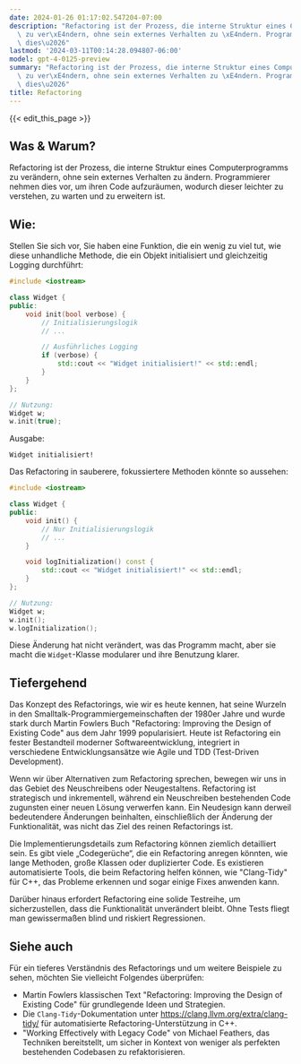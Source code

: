 ```yaml
---
date: 2024-01-26 01:17:02.547204-07:00
description: "Refactoring ist der Prozess, die interne Struktur eines Computerprogramms\
  \ zu ver\xE4ndern, ohne sein externes Verhalten zu \xE4ndern. Programmierer nehmen\
  \ dies\u2026"
lastmod: '2024-03-11T00:14:28.094807-06:00'
model: gpt-4-0125-preview
summary: "Refactoring ist der Prozess, die interne Struktur eines Computerprogramms\
  \ zu ver\xE4ndern, ohne sein externes Verhalten zu \xE4ndern. Programmierer nehmen\
  \ dies\u2026"
title: Refactoring
---
```


{{< edit_this_page >}}

## Was & Warum?

Refactoring ist der Prozess, die interne Struktur eines Computerprogramms zu verändern, ohne sein externes Verhalten zu ändern. Programmierer nehmen dies vor, um ihren Code aufzuräumen, wodurch dieser leichter zu verstehen, zu warten und zu erweitern ist.

## Wie:

Stellen Sie sich vor, Sie haben eine Funktion, die ein wenig zu viel tut, wie diese unhandliche Methode, die ein Objekt initialisiert und gleichzeitig Logging durchführt:

```C++
#include <iostream>

class Widget {
public:
    void init(bool verbose) {
        // Initialisierungslogik
        // ...

        // Ausführliches Logging
        if (verbose) {
            std::cout << "Widget initialisiert!" << std::endl;
        }
    }
};

// Nutzung:
Widget w;
w.init(true);
```

Ausgabe:
```
Widget initialisiert!
```

Das Refactoring in sauberere, fokussiertere Methoden könnte so aussehen:

```C++
#include <iostream>

class Widget {
public:
    void init() {
        // Nur Initialisierungslogik
        // ...
    }

    void logInitialization() const {
        std::cout << "Widget initialisiert!" << std::endl;
    }
};

// Nutzung:
Widget w;
w.init();
w.logInitialization();
```

Diese Änderung hat nicht verändert, was das Programm macht, aber sie macht die `Widget`-Klasse modularer und ihre Benutzung klarer.

## Tiefergehend

Das Konzept des Refactorings, wie wir es heute kennen, hat seine Wurzeln in den Smalltalk-Programmiergemeinschaften der 1980er Jahre und wurde stark durch Martin Fowlers Buch "Refactoring: Improving the Design of Existing Code" aus dem Jahr 1999 popularisiert. Heute ist Refactoring ein fester Bestandteil moderner Softwareentwicklung, integriert in verschiedene Entwicklungsansätze wie Agile und TDD (Test-Driven Development).

Wenn wir über Alternativen zum Refactoring sprechen, bewegen wir uns in das Gebiet des Neuschreibens oder Neugestaltens. Refactoring ist strategisch und inkrementell, während ein Neuschreiben bestehenden Code zugunsten einer neuen Lösung verwerfen kann. Ein Neudesign kann derweil bedeutendere Änderungen beinhalten, einschließlich der Änderung der Funktionalität, was nicht das Ziel des reinen Refactorings ist.

Die Implementierungsdetails zum Refactoring können ziemlich detailliert sein. Es gibt viele „Codegerüche“, die ein Refactoring anregen könnten, wie lange Methoden, große Klassen oder duplizierter Code. Es existieren automatisierte Tools, die beim Refactoring helfen können, wie "Clang-Tidy" für C++, das Probleme erkennen und sogar einige Fixes anwenden kann.

Darüber hinaus erfordert Refactoring eine solide Testreihe, um sicherzustellen, dass die Funktionalität unverändert bleibt. Ohne Tests fliegt man gewissermaßen blind und riskiert Regressionen.

## Siehe auch

Für ein tieferes Verständnis des Refactorings und um weitere Beispiele zu sehen, möchten Sie vielleicht Folgendes überprüfen:

- Martin Fowlers klassischen Text "Refactoring: Improving the Design of Existing Code" für grundlegende Ideen und Strategien.
- Die `Clang-Tidy`-Dokumentation unter https://clang.llvm.org/extra/clang-tidy/ für automatisierte Refactoring-Unterstützung in C++.
- "Working Effectively with Legacy Code" von Michael Feathers, das Techniken bereitstellt, um sicher in Kontext von weniger als perfekten bestehenden Codebasen zu refaktorisieren.

